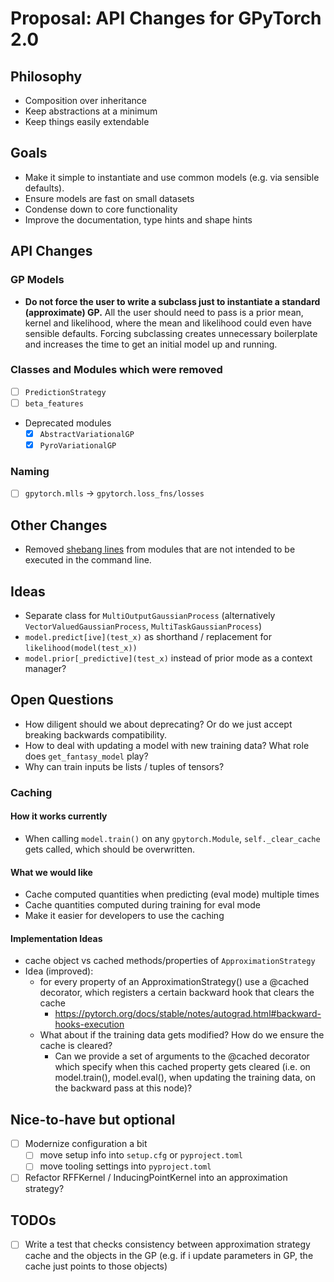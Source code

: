# Proposal: API Changes for GPyTorch 2.0

## Philosophy
- Composition over inheritance
- Keep abstractions at a minimum
- Keep things easily extendable

## Goals
- Make it simple to instantiate and use common models (e.g. via sensible defaults).
- Ensure models are fast on small datasets
- Condense down to core functionality
- Improve the documentation, type hints and shape hints

## API Changes

### GP Models

- **Do not force the user to write a subclass just to instantiate a standard (approximate) GP.** All the user should need to pass is a prior mean, kernel and likelihood, where the mean and likelihood could even have sensible defaults. Forcing subclassing creates unnecessary boilerplate and increases the time to get an initial model up and running.

### Classes and Modules which were removed

- [ ] ``PredictionStrategy``
- [ ] ``beta_features``
- Deprecated modules
    - [x] ``AbstractVariationalGP``
    - [x] ``PyroVariationalGP``

### Naming
- [ ] `gpytorch.mlls` -> `gpytorch.loss_fns/losses`

## Other Changes
- Removed [shebang lines](https://stackoverflow.com/questions/9783482/should-python-library-modules-start-with-usr-bin-env-python?rq=3) from modules that are not intended to be executed in the command line.

## Ideas
- Separate class for ``MultiOutputGaussianProcess`` (alternatively ``VectorValuedGaussianProcess``, ``MultiTaskGaussianProcess``)
- ``model.predict[ive](test_x)`` as shorthand / replacement for ``likelihood(model(test_x))``
- ``model.prior[_predictive](test_x)`` instead of prior mode as a context manager?

## Open Questions
- How diligent should we about deprecating? Or do we just accept breaking backwards compatibility.
- How to deal with updating a model with new training data? What role does ``get_fantasy_model`` play?
- Why can train inputs be lists / tuples of tensors?

### Caching

#### How it works currently
- When calling ``model.train()`` on any ``gpytorch.Module``, ``self._clear_cache`` gets called, which should be overwritten.

#### What we would like
- Cache computed quantities when predicting (eval mode) multiple times
- Cache quantities computed during training for eval mode
- Make it easier for developers to use the caching

#### Implementation Ideas
- cache object vs cached methods/properties of ``ApproximationStrategy``
- Idea (improved):
    - for every property of an ApproximationStrategy() use a @cached decorator, which registers a certain backward hook that clears the cache
        - https://pytorch.org/docs/stable/notes/autograd.html#backward-hooks-execution
    - What about if the training data gets modified? How do we ensure the cache is cleared?
        - Can we provide a set of arguments to the @cached decorator which specify when this cached property gets cleared (i.e. on model.train(), model.eval(), when updating the training data, on the backward pass at this node)?

## Nice-to-have but optional
- [ ] Modernize configuration a bit
    - [ ] move setup info into ``setup.cfg`` or ``pyproject.toml``
    - [ ] move tooling settings into ``pyproject.toml``
- [ ] Refactor RFFKernel / InducingPointKernel into an approximation strategy?

## TODOs
- [ ] Write a test that checks consistency between approximation strategy cache and the objects in the GP (e.g. if i update parameters in GP, the cache just points to those objects)
